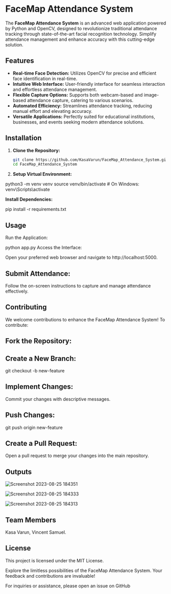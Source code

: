 # FaceMap Attendance System

The **FaceMap Attendance System** is an advanced web application powered by Python and OpenCV, designed to revolutionize traditional attendance tracking through state-of-the-art facial recognition technology. Simplify attendance management and enhance accuracy with this cutting-edge solution.

## Features

- **Real-time Face Detection:** Utilizes OpenCV for precise and efficient face identification in real-time.
- **Intuitive Web Interface:** User-friendly interface for seamless interaction and effortless attendance management.
- **Flexible Capture Options:** Supports both webcam-based and image-based attendance capture, catering to various scenarios.
- **Automated Efficiency:** Streamlines attendance tracking, reducing manual effort and elevating accuracy.
- **Versatile Applications:** Perfectly suited for educational institutions, businesses, and events seeking modern attendance solutions.

## Installation

1. **Clone the Repository:**

   ```bash
   git clone https://github.com/KasaVarun/FaceMap_Attendance_System.git
   cd FaceMap_Attendance_System
   
2. **Setup Virtual Environment:**

python3 -m venv venv
source venv/bin/activate  # On Windows: venv\Scripts\activate

**Install Dependencies:**

pip install -r requirements.txt

## Usage
Run the Application:

python app.py
Access the Interface:

Open your preferred web browser and navigate to http://localhost:5000.

## Submit Attendance:

Follow the on-screen instructions to capture and manage attendance effectively.

## Contributing
We welcome contributions to enhance the FaceMap Attendance System! To contribute:

## Fork the Repository:

## Create a New Branch:

git checkout -b new-feature
## Implement Changes:

Commit your changes with descriptive messages.

## Push Changes:

git push origin new-feature
## Create a Pull Request:

Open a pull request to merge your changes into the main repository.

## Outputs

![Screenshot 2023-08-25 184351](https://github.com/KasaVarun/FaceMap_Attendance_System/assets/68395933/1a75b4f5-793c-49a2-9650-be423db2b77f)

![Screenshot 2023-08-25 184333](https://github.com/KasaVarun/FaceMap_Attendance_System/assets/68395933/7fbac79d-8159-4f8b-8e18-004076f161e0)

![Screenshot 2023-08-25 184313](https://github.com/KasaVarun/FaceMap_Attendance_System/assets/68395933/23efdae0-3739-48a5-974f-6edd7e8a6033)

## Team Members
Kasa Varun, Vincent Samuel.


## License
This project is licensed under the MIT License.

Explore the limitless possibilities of the FaceMap Attendance System. Your feedback and contributions are invaluable!

For inquiries or assistance, please open an issue on GitHub

